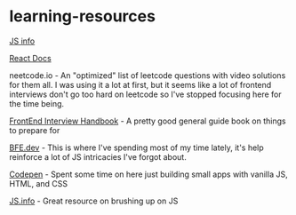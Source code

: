 # learning-resources

[JS info](https://developer.mozilla.org/en-US/docs/Web/JavaScript/A_re-introduction_to_JavaScript)

[React Docs](https://reactjs.org/docs/introducing-jsx.html)

neetcode.io - An "optimized" list of leetcode questions with video solutions for them all. I was using it a lot at first, but it seems like a lot of frontend interviews don't go too hard on leetcode so I've stopped focusing here for the time being.

[FrontEnd Interview Handbook](frontendinterviewhandbook.com) - A pretty good general guide book on things to prepare for

[BFE.dev](BFE.dev) - This is where I've spending most of my time lately, it's help reinforce a lot of JS intricacies I've forgot about.

[Codepen](Codepen.io) - Spent some time on here just building small apps with vanilla JS, HTML, and CSS

[JS.info](Javascript.info) - Great resource on brushing up on JS
